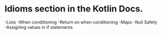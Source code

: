 # Idioms section in the Kotlin Docs.

-Lists
-When conditioning
-Return on when conditioning
-Maps
-Null Safety
-Assigning values in if statements
